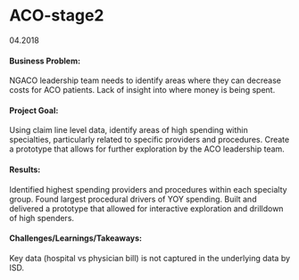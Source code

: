 # ACO-stage2
04.2018

#### Business Problem: 
NGACO leadership team needs to identify areas where they can decrease costs for ACO patients. 
Lack of insight into where money is being spent.

#### Project Goal:
Using claim line level data, identify areas of high spending within specialties, particularly related to specific providers and procedures.
Create a prototype that allows for further exploration by the ACO leadership team.

#### Results:
Identified highest spending providers and procedures within each specialty group.
Found largest procedural drivers of YOY spending.
Built and delivered a prototype that allowed for interactive exploration and drilldown of high spenders.

#### Challenges/Learnings/Takeaways: 
Key data (hospital vs physician bill) is not captured in the underlying data by ISD.
